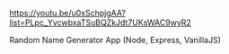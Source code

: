 https://youtu.be/u0xSchpjgAA?list=PLpc_YvcwbxaTSuBQZkJdt7UKsWAC9wyR2

Random Name Generator App (Node, Express, VanillaJS)
